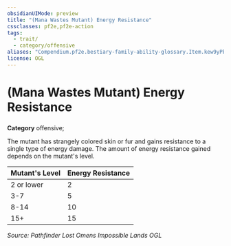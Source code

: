```yaml
---
obsidianUIMode: preview
title: "(Mana Wastes Mutant) Energy Resistance"
cssclasses: pf2e,pf2e-action
tags:
  - trait/
  - category/offensive
aliases: "Compendium.pf2e.bestiary-family-ability-glossary.Item.kew9yPbf83smsCyL"
license: OGL
---
```

# (Mana Wastes Mutant) Energy Resistance

### 

**Category** offensive; 




The mutant has strangely colored skin or fur and gains resistance to a single type of energy damage. The amount of energy resistance gained depends on the mutant's level.

  

| Mutant's Level | Energy Resistance |
| --- | --- |
| 2 or lower | 2 |
| 3-7 | 5 |
| 8-14 | 10 |
| 15+ | 15 |

*Source: Pathfinder Lost Omens Impossible Lands*
*OGL*